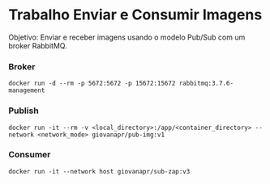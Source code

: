 # Trabalho Enviar e Consumir Imagens

Objetivo: Enviar e receber imagens usando o modelo Pub/Sub com um broker RabbitMQ.

### Broker

```
docker run -d --rm -p 5672:5672 -p 15672:15672 rabbitmq:3.7.6-management
```

### Publish

```
docker run -it --rm -v <local_directory>:/app/<container_directory> --network <network_mode> giovanapr/pub-img:v1
```

### Consumer

```
docker run -it --network host giovanapr/sub-zap:v3
```
